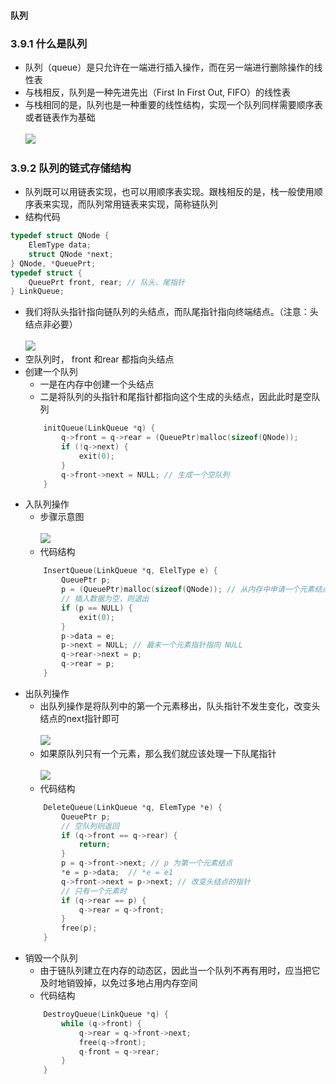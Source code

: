 #### 队列

### 3.9.1 什么是队列
- 队列（queue）是只允许在一端进行插入操作，而在另一端进行删除操作的线性表
- 与栈相反，队列是一种先进先出（First In First Out, FIFO）的线性表
- 与栈相同的是，队列也是一种重要的线性结构，实现一个队列同样需要顺序表或者链表作为基础<br><br>![](https://i.loli.net/2020/08/31/PpmOIkJQ459qBX3.png)

### 3.9.2 队列的链式存储结构
- 队列既可以用链表实现，也可以用顺序表实现。跟栈相反的是，栈一般使用顺序表来实现，而队列常用链表来实现，简称链队列
- 结构代码
```c
typedef struct QNode {
    ElemType data;
    struct QNode *next;
} QNode, *QueuePrt;
typedef struct {
    QueuePrt front, rear; // 队头、尾指针
} LinkQueue;
```
- 我们将队头指针指向链队列的头结点，而队尾指针指向终端结点。（注意：头结点非必要）<br><br>![](https://i.loli.net/2020/08/31/MJSFa9u4mWgRQ6e.png)
- 空队列时， front 和rear 都指向头结点
- 创建一个队列
    - 一是在内存中创建一个头结点
    - 二是将队列的头指针和尾指针都指向这个生成的头结点，因此此时是空队列
    ```c
        initQueue(LinkQueue *q) {
            q->front = q->rear = (QueuePtr)malloc(sizeof(QNode));
            if (!q->next) {
                exit(0);
            }
            q->front->next = NULL; // 生成一个空队列
        }
    ```
- 入队列操作
    - 步骤示意图<br><br>![](https://i.loli.net/2020/08/31/7jzRJcM4Z8w6Bkg.png)
    - 代码结构
    ```c
        InsertQueue(LinkQueue *q, ElelType e) {
            QueuePtr p;
            p = (QueuePtr)malloc(sizeof(QNode)); // 从内存中申请一个元素结点
            // 插入数据为空，则退出
            if (p == NULL) {
                exit(0);
            }
            p->data = e;
            p->next = NULL; // 最末一个元素指针指向 NULL
            q->rear->next = p;
            q->rear = p;
        }
    ```
- 出队列操作
    - 出队列操作是将队列中的第一个元素移出，队头指针不发生变化，改变头结点的next指针即可<br><br>![](https://i.loli.net/2020/08/31/pbVsxh9HjeJiGzR.png)
    - 如果原队列只有一个元素，那么我们就应该处理一下队尾指针<br><br>![](https://i.loli.net/2020/08/31/MrZPwWRXsqEzkOn.png)
    - 代码结构
    ```c
        DeleteQueue(LinkQueue *q, ElemType *e) {
            QueuePtr p;
            // 空队列则返回
            if (q->front == q->rear) {
                return;
            }
            p = q->front->next; // p 为第一个元素结点
            *e = p->data;  // *e = e1
            q->front->next = p->next; // 改变头结点的指针
            // 只有一个元素时
            if (q->rear == p) {
                q->rear = q->front;
            }
            free(p);
        }
    ```
- 销毁一个队列
    - 由于链队列建立在内存的动态区，因此当一个队列不再有用时，应当把它及时地销毁掉，以免过多地占用内存空间
    - 代码结构
    ```c
        DestroyQueue(LinkQueue *q) {
            while (q->front) {
                q->rear = q->front->next;
                free(q->front);
                q-front = q->rear;
            }
        }
    ```